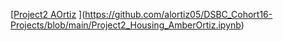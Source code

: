 [[Project2 AOrtiz](https://github.com/alortiz05/DDDS-Cohort-16-Projects/blob/main/Project2_Housing_AmberOrtiz.ipynb)
](https://github.com/alortiz05/DSBC_Cohort16-Projects/blob/main/Project2_Housing_AmberOrtiz.ipynb)
